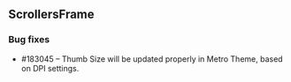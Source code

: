 ## ScrollersFrame

### Bug fixes

* \#183045 – Thumb Size will be updated properly in Metro Theme, based on DPI settings. 


